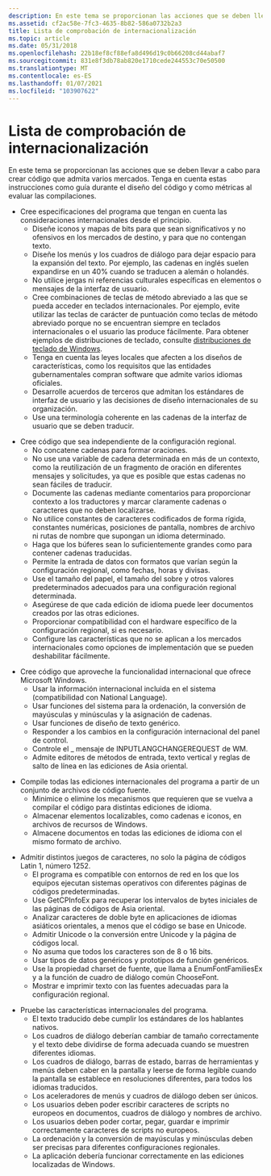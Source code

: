 ```yaml
---
description: En este tema se proporcionan las acciones que se deben llevar a cabo para crear código que admita varios mercados. Tenga en cuenta estas instrucciones como guía durante el diseño del código y como métricas al evaluar las compilaciones.
ms.assetid: cf2ac58e-7fc3-4635-8b82-586a0732b2a3
title: Lista de comprobación de internacionalización
ms.topic: article
ms.date: 05/31/2018
ms.openlocfilehash: 22b18ef8cf88efa8d496d19c0b66208cd44abaf7
ms.sourcegitcommit: 831e8f3db78ab820e1710cede244553c70e50500
ms.translationtype: MT
ms.contentlocale: es-ES
ms.lasthandoff: 01/07/2021
ms.locfileid: "103907622"
---
```

# <a name="internationalization-checklist"></a>Lista de comprobación de internacionalización

En este tema se proporcionan las acciones que se deben llevar a cabo para crear código que admita varios mercados. Tenga en cuenta estas instrucciones como guía durante el diseño del código y como métricas al evaluar las compilaciones.

-   Cree especificaciones del programa que tengan en cuenta las consideraciones internacionales desde el principio.
    -   Diseñe iconos y mapas de bits para que sean significativos y no ofensivos en los mercados de destino, y para que no contengan texto.
    -   Diseñe los menús y los cuadros de diálogo para dejar espacio para la expansión del texto. Por ejemplo, las cadenas en inglés suelen expandirse en un 40% cuando se traducen a alemán o holandés.
    -   No utilice jergas ni referencias culturales específicas en elementos o mensajes de la interfaz de usuario.
    -   Cree combinaciones de teclas de método abreviado a las que se pueda acceder en teclados internacionales. Por ejemplo, evite utilizar las teclas de carácter de puntuación como teclas de método abreviado porque no se encuentran siempre en teclados internacionales o el usuario las produce fácilmente. Para obtener ejemplos de distribuciones de teclado, consulte [distribuciones de teclado de Windows](https://msdn.microsoft.com/goglobal/bb964651.aspx).
    -   Tenga en cuenta las leyes locales que afecten a los diseños de características, como los requisitos que las entidades gubernamentales compran software que admite varios idiomas oficiales.
    -   Desarrolle acuerdos de terceros que admitan los estándares de interfaz de usuario y las decisiones de diseño internacionales de su organización.
    -   Use una terminología coherente en las cadenas de la interfaz de usuario que se deben traducir.

<!-- -->

-   Cree código que sea independiente de la configuración regional.
    -   No concatene cadenas para formar oraciones.
    -   No use una variable de cadena determinada en más de un contexto, como la reutilización de un fragmento de oración en diferentes mensajes y solicitudes, ya que es posible que estas cadenas no sean fáciles de traducir.
    -   Documente las cadenas mediante comentarios para proporcionar contexto a los traductores y marcar claramente cadenas o caracteres que no deben localizarse.
    -   No utilice constantes de caracteres codificados de forma rígida, constantes numéricas, posiciones de pantalla, nombres de archivo ni rutas de nombre que supongan un idioma determinado.
    -   Haga que los búferes sean lo suficientemente grandes como para contener cadenas traducidas.
    -   Permite la entrada de datos con formatos que varían según la configuración regional, como fechas, horas y divisas.
    -   Use el tamaño del papel, el tamaño del sobre y otros valores predeterminados adecuados para una configuración regional determinada.
    -   Asegúrese de que cada edición de idioma puede leer documentos creados por las otras ediciones.
    -   Proporcionar compatibilidad con el hardware específico de la configuración regional, si es necesario.
    -   Configure las características que no se aplican a los mercados internacionales como opciones de implementación que se pueden deshabilitar fácilmente.

<!-- -->

-   Cree código que aproveche la funcionalidad internacional que ofrece Microsoft Windows.
    -   Usar la información internacional incluida en el sistema (compatibilidad con National Language).
    -   Usar funciones del sistema para la ordenación, la conversión de mayúsculas y minúsculas y la asignación de cadenas.
    -   Usar funciones de diseño de texto genérico.
    -   Responder a los cambios en la configuración internacional del panel de control.
    -   Controle el \_ mensaje de INPUTLANGCHANGEREQUEST de WM.
    -   Admite editores de métodos de entrada, texto vertical y reglas de salto de línea en las ediciones de Asia oriental.

<!-- -->

-   Compile todas las ediciones internacionales del programa a partir de un conjunto de archivos de código fuente.
    -   Minimice o elimine los mecanismos que requieren que se vuelva a compilar el código para distintas ediciones de idioma.
    -   Almacenar elementos localizables, como cadenas e iconos, en archivos de recursos de Windows.
    -   Almacene documentos en todas las ediciones de idioma con el mismo formato de archivo.

<!-- -->

-   Admitir distintos juegos de caracteres, no solo la página de códigos Latin 1, número 1252.
    -   El programa es compatible con entornos de red en los que los equipos ejecutan sistemas operativos con diferentes páginas de códigos predeterminadas.
    -   Use GetCPInfoEx para recuperar los intervalos de bytes iniciales de las páginas de códigos de Asia oriental.
    -   Analizar caracteres de doble byte en aplicaciones de idiomas asiáticos orientales, a menos que el código se base en Unicode.
    -   Admitir Unicode o la conversión entre Unicode y la página de códigos local.
    -   No asuma que todos los caracteres son de 8 o 16 bits.
    -   Usar tipos de datos genéricos y prototipos de función genéricos.
    -   Use la propiedad charset de fuente, que llama a EnumFontFamiliesEx y a la función de cuadro de diálogo común ChooseFont.
    -   Mostrar e imprimir texto con las fuentes adecuadas para la configuración regional.

<!-- -->

-   Pruebe las características internacionales del programa.
    -   El texto traducido debe cumplir los estándares de los hablantes nativos.
    -   Los cuadros de diálogo deberían cambiar de tamaño correctamente y el texto debe dividirse de forma adecuada cuando se muestren diferentes idiomas.
    -   Los cuadros de diálogo, barras de estado, barras de herramientas y menús deben caber en la pantalla y leerse de forma legible cuando la pantalla se establece en resoluciones diferentes, para todos los idiomas traducidos.
    -   Los aceleradores de menús y cuadros de diálogo deben ser únicos.
    -   Los usuarios deben poder escribir caracteres de scripts no europeos en documentos, cuadros de diálogo y nombres de archivo.
    -   Los usuarios deben poder cortar, pegar, guardar e imprimir correctamente caracteres de scripts no europeos.
    -   La ordenación y la conversión de mayúsculas y minúsculas deben ser precisas para diferentes configuraciones regionales.
    -   La aplicación debería funcionar correctamente en las ediciones localizadas de Windows.

 

 



